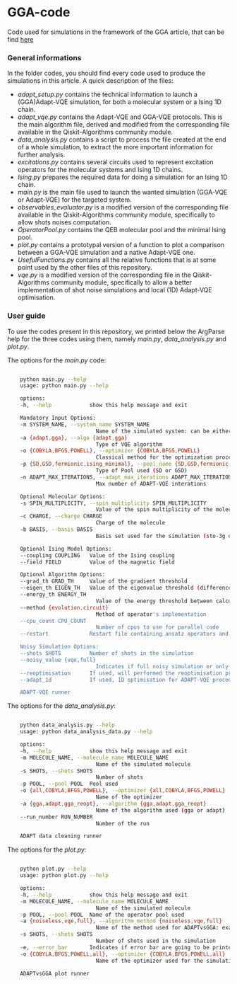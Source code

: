# GGA-code
Code used for simulations in the framework of the GGA article, that can be find [here](https://arxiv.org/abs/2306.17159)

### General informations

In the folder codes, you should find every code used to produce the simulations in this article. 
A quick description of the files:

+ *adapt_setup.py* contains the technical information to launch a (GGA)Adapt-VQE simulation, for both a molecular system or a Ising 1D chain.
+ *adapt_vqe.py* contains the Adapt-VQE and GGA-VQE protocols. This is the main algorithm file, derived and modified from the corresponding file available in the Qiskit-Algorithms community module.
+ *data_analysis.py* contains a script to process the file created at the end of a whole simulation, to extract the more important information for further analysis.
+ *excitations.py* contains several circuits used to represent excitation operators for the molecular systems and Ising 1D chains.
+ *Ising.py* prepares the required data for doing a simulation for an Ising 1D chain.
+ *main.py* is the main file used to launch the wanted simulation (GGA-VQE or Adapt-VQE) for the targeted system.
+ *observables_evaluator.py* is a modified version of the corresponding file available in the Qiskit-Algorithms community module, specifically to allow shots noises computation.
+ *OperatorPool.py* contains the QEB molecular pool and the minimal Ising pool. 
+ *plot.py* contains a prototypal version of a function to plot a comparison between a GGA-VQE simulation and a native Adapt-VQE one.
+ *UsefulFunctions.py* contains all the relative functions that is at some point used by the other files of this repository.
+ *vqe.py* is a modified version of the corresponding file in the Qiskit-Algorithms community module, specifically to allow a better implementation of shot noise simulations and local (1D) Adapt-VQE optimisation.

### User guide

To use the codes present in this repository, we printed below the ArgParse help for the three codes using them, namely  *main.py*, *data_analysis.py* and *plot.py*.

The options for the *main.py* code:
```sh

    python main.py --help
    usage: python main.py --help

    options:
    -h, --help            show this help message and exit

    Mandatory Input Options:
    -m SYSTEM_NAME, --system_name SYSTEM_NAME
                            Name of the simulated system: can be either a molecule, e.g. H2, or a Ising chain, e.g. Ising12 for 12 qubits/spins
    -a {adapt,gga}, --algo {adapt,gga}
                            Type of VQE algorithm
    -o {COBYLA,BFGS,POWELL}, --optimizer {COBYLA,BFGS,POWELL}
                            Classical method for the optimization process
    -p {SD,GSD,fermionic,ising_minimal}, --pool_name {SD,GSD,fermionic,ising_minimal}
                            Type of Pool used (SD or GSD)
    -n ADAPT_MAX_ITERATIONS, --adapt_max_iterations ADAPT_MAX_ITERATIONS
                            Max number of ADAPT-VQE interations

    Optional Molecular Options:
    -s SPIN_MULTIPLICITY, --spin_multiplicity SPIN_MULTIPLICITY
                            Value of the spin multiplicity of the molecule, 1 by default (for singlet)
    -c CHARGE, --charge CHARGE
                            Charge of the molecule
    -b BASIS, --basis BASIS
                            Basis set used for the simulation (sto-3g or 6-31G)

    Optional Ising Model Options:
    --coupling COUPLING   Value of the Ising coupling
    --field FIELD         Value of the magnetic field

    Optional Algorithm Options:
    --grad_th GRAD_TH     Value of the gradient threshold
    --eigen_th EIGEN_TH   Value of the eigenvalue threshold (difference between two calculated eigenvalues)
    --energy_th ENERGY_TH
                            Value of the energy threshold between calculated eigenvalue and fci energy
    --method {evolution,circuit}
                            Method of operator's implementation
    --cpu_count CPU_COUNT
                            Number of cpus to use for parallel code
    --restart             Restart file containing ansatz operators and optimal angles

    Noisy Simulation Options:
    --shots SHOTS         Number of shots in the simulation
    --noisy_value {vqe,full}
                            Indicates if full noisy simulation or only vqe noisy for the adapt-vqe simulation
    --reoptimisation      If used, will performed the reoptimisation process for the GGA algorithm
    --adapt_1d            If used, 1D optimisation for ADAPT-VQE procedure

    ADAPT-VQE runner
```

The options for the *data_analysis.py*:
```sh 

    python data_analysis.py --help 
    usage: python data_analysis_data.py --help

    options:
    -h, --help            show this help message and exit
    -m MOLECULE_NAME, --molecule_name MOLECULE_NAME
                            Name of the simulated molecule
    -s SHOTS, --shots SHOTS
                            Number of shots
    -p POOL, --pool POOL  Pool used
    -o {all,COBYLA,BFGS,POWELL}, --optimizer {all,COBYLA,BFGS,POWELL}
                            Name of the optimizer
    -a {gga,adapt,gga_reopt}, --algorithm {gga,adapt,gga_reopt}
                            Name of the algorithm used (gga or adapt)
    --run_number RUN_NUMBER
                            Number of the run

    ADAPT data cleaning runner
```

The options for the *plot.py*:
```sh 

    python plot.py --help
    usage: python plot.py --help

    options:
    -h, --help            show this help message and exit
    -m MOLECULE_NAME, --molecule_name MOLECULE_NAME
                            Name of the simulated molecule
    -p POOL, --pool POOL  Name of the operator pool used
    -a {noiseless,vqe,full}, --algorithm_method {noiseless,vqe,full}
                            Name of the method used for ADAPTvsGGA: exact, vqe_noisy, full_noisy (vqe + gradient screening)
    -s SHOTS, --shots SHOTS
                            Number of shots used in the simulation
    -e, --error_bar       Indicates if error bar are going to be printed as well
    -o {COBYLA,BFGS,POWELL,all}, --optimizer {COBYLA,BFGS,POWELL,all}
                            Name of the optimizer used for the simulation; if several were used, use all

    ADAPTvsGGA plot runner
```